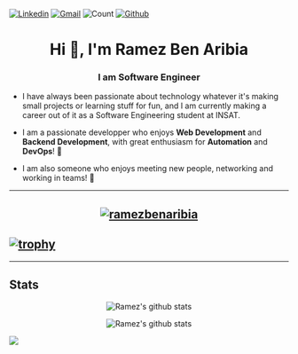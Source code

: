 [![Linkedin](https://img.shields.io/badge/ramezbenaribia-blue?style=flat&logo=Linkedin&logoColor=white)](https://www.linkedin.com/in/ramez-ben-aribia) [![Gmail](https://img.shields.io/badge/-ramezbenaribia-c14438?style=flat&logo=Gmail&logoColor=white)](mailto:ramezbenaribia@gmail.com) ![Count](https://visitor-badge.laobi.icu/badge?page_id=ramezbenaribia.ramezbenaribia) [![Github](https://img.shields.io/github/followers/ramezbenaribia?label=Followers&style=social)](https://github.com/ramezbenaribia)

<h1 align="center">Hi 👋, I'm Ramez Ben Aribia</h1>
<h3 align="center">I am Software Engineer</h3>

- I have always been passionate about technology whatever it's making small projects or learning stuff for fun, and I am currently making a career out of it as a Software Engineering student at INSAT.

- I am a passionate developper who enjoys **Web Development** and **Backend Development**, with great enthusiasm for **Automation** and **DevOps**! 🚀
- I am also someone who enjoys meeting new people, networking and working in teams! 🤗

---

## <p align="center"> <a href="https://github.com/ryo-ma/github-profile-trophy"><img src="https://github-profile-trophy.vercel.app/?username=ramezbenaribia" alt="ramezbenaribia" /></a> </p>

## [![trophy](https://github-profile-trophy.vercel.app/?username=ryo-ma)](https://github.com/ryo-ma/github-profile-trophy)

---

## Stats

<!-- ![ramezbenaribia GitHub stats](https://github-readme-stats.vercel.app/api?username=ramezbenaribia&show_icons=true&theme=tokyonight)
[![GitHub Streak](https://github-readme-streak-stats.herokuapp.com/?user=ramezbenaribia&theme=tokyonight)](https://git.io/streak-stats) -->

<p align="center">
    <img src="https://github-readme-stats.vercel.app/api?username=ramezbenaribia&show_icons=true&theme=tokyonight" alt="Ramez's github stats">
</p>
<p align="center">
    <img src="https://github-readme-streak-stats.herokuapp.com/?user=ramezbenaribia&theme=tokyonight" alt="Ramez's github stats">
</p>

<img src="https://activity-graph.herokuapp.com/graph?username=ramezbenaribia&hide_border=false&theme=xcode"/><br><br>
